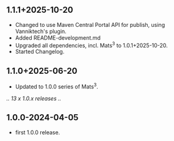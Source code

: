 ## 1.1.1+2025-10-20

* Changed to use Maven Central Portal API for publish, using Vanniktech's plugin.
* Added README-development.md
* Upgraded all dependencies, incl. Mats<sup>3</sup> to 1.0.1+2025-10-20.
* Started Changelog.

## 1.1.0+2025-06-20

* Updated to 1.0.0 series of Mats<sup>3</sup>.

_.. 13 x 1.0.x releases .._

## 1.0.0-2024-04-05

* first 1.0.0 release.